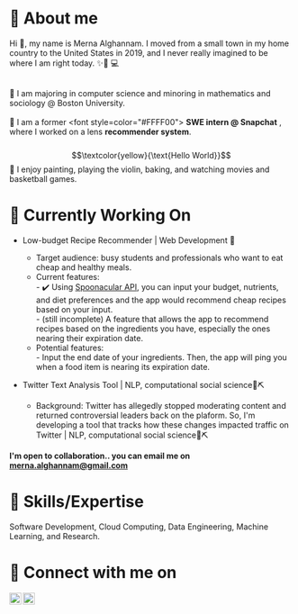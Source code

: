 # 👩 About me

Hi 👋, my name is Merna Alghannam. I moved from a small town in my home country to the United States in 2019, and I never really imagined to be where I am right today. ✨👩 💻 <br><br>

🏫 I am majoring in computer science and minoring in mathematics and sociology @ Boston University. 
<br><br>💼 I am a former <font style=color="#FFFF00"> **SWE intern @ Snapchat** </font>, where I worked on a lens **recommender system**.
<br><br>
$$\textcolor{yellow}{\text{Hello World}}$$
💆 I enjoy painting, playing the violin, baking, and watching movies and basketball games. 
<br>
# 🚀 Currently Working On
- Low-budget Recipe Recommender | Web Development 📝 <br>
   - Target audience: busy students and professionals who want to eat cheap and healthy meals. 
   - Current features: <br>
         - ✔️ Using [Spoonacular API](https://spoonacular.com/food-api/docs#Ingredient-Search), you can input your budget, nutrients, and diet preferences and the app would recommend cheap recipes based on your input. <br>
         - (still incomplete) A feature that allows the app to recommend recipes based on the ingredients you have, especially the ones nearing their expiration date. 
   - Potential features: <br>
         - Input the end date of your ingredients. Then, the app will ping you when a food item is nearing its expiration date.<br>

 - Twitter Text Analysis Tool | NLP, computational social science📜⛏️ <br>
   - Background: Twitter has allegedly stopped moderating content and returned controversial leaders back on the plaform. So, I'm developing a tool that tracks how these changes impacted traffic on Twitter | NLP, computational social science📜⛏️

**I'm open to collaboration.. you can email me on merna.alghannam@gmail.com** <br>
            
# 💼 Skills/Expertise 

Software Development, Cloud Computing, Data Engineering, Machine Learning, and Research. <br>

# 🤝 Connect with me on
<a href="https://www.linkedin.com/in/merna-alghannam-a71163165/"><img align="left" src="https://raw.githubusercontent.com/yushi1007/yushi1007/main/images/linkedin.svg" alt="Yu Shi | LinkedIn" width="21px"/></a>
<a href="https://www.instagram.com/merna.__.al/"><img align="left" src="https://raw.githubusercontent.com/yushi1007/yushi1007/main/images/instagram.svg" alt="Yu Shi | Instagram" width="21px"/></a>
